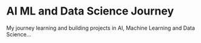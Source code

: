 # AI ML and Data Science Journey
My journey learning and building projects in AI, Machine Learning and Data Science...
